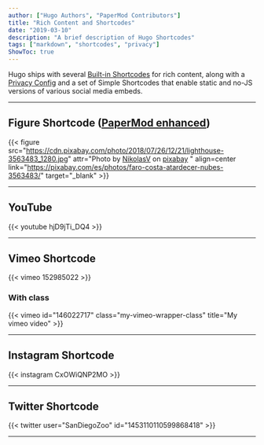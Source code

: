 ```yaml
---
author: ["Hugo Authors", "PaperMod Contributors"]
title: "Rich Content and Shortcodes"
date: "2019-03-10"
description: "A brief description of Hugo Shortcodes"
tags: ["markdown", "shortcodes", "privacy"]
ShowToc: true
---
```


Hugo ships with several [Built-in Shortcodes](https://gohugo.io/content-management/shortcodes/#use-hugos-built-in-shortcodes) for rich content, along with a [Privacy Config](https://gohugo.io/about/hugo-and-gdpr/) and a set of Simple Shortcodes that enable static and no-JS versions of various social media embeds.

<!--more-->

---

## Figure Shortcode ([PaperMod enhanced](https://github.com/adityatelange/hugo-PaperMod/commits/master/layouts/shortcodes/figure.html))

{{< figure src="https://cdn.pixabay.com/photo/2018/07/26/12/21/lighthouse-3563483_1280.jpg" attr="Photo by [NikolasV](https://pixabay.com/es/users/nikolasv-9655594/) on [pixabay](https://pixabay.com/es/) " align=center link="https://pixabay.com/es/photos/faro-costa-atardecer-nubes-3563483/" target="_blank" >}}

---

## YouTube

{{< youtube hjD9jTi_DQ4 >}}

---

## Vimeo Shortcode

{{< vimeo 152985022 >}}

### With class

{{< vimeo id="146022717" class="my-vimeo-wrapper-class" title="My vimeo video" >}}

---

## Instagram Shortcode

{{< instagram CxOWiQNP2MO >}}

---

## Twitter Shortcode

{{< twitter user="SanDiegoZoo" id="1453110110599868418" >}}

---
